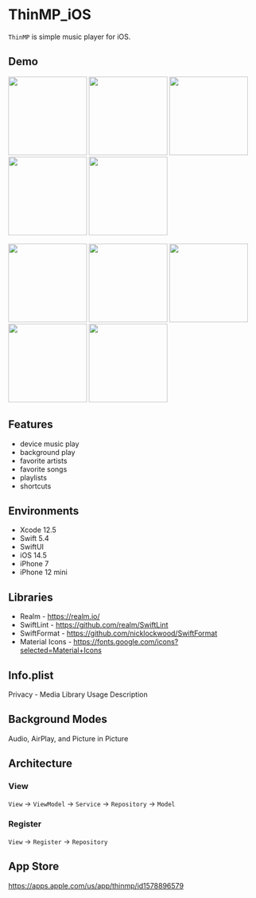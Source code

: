 # ThinMP_iOS

`ThinMP` is simple music player for iOS.

## Demo
<img src="https://user-images.githubusercontent.com/42083313/126888367-781632f8-a58f-42e9-bf5b-10ceccd6cf04.PNG" width="158"> <img src="https://user-images.githubusercontent.com/42083313/126888383-f47eb821-39bd-408c-b23c-de1c56223a46.PNG" width="158"> <img src="https://user-images.githubusercontent.com/42083313/126892681-be4927e9-52a2-4856-a3eb-ceaa07b46ca2.PNG" width="158"> <img src="https://user-images.githubusercontent.com/42083313/126888408-4e32f91d-b915-4964-b6ff-a443037b3cca.PNG" width="158"> <img src="https://user-images.githubusercontent.com/42083313/126888415-f2d5ad74-a225-466f-b2cc-894ec8024788.PNG" width="158">

<img src="https://user-images.githubusercontent.com/42083313/126888442-b3528dfc-88ff-41ee-91db-82d997f3e05a.PNG" width="158"> <img src="https://user-images.githubusercontent.com/42083313/126888478-d4eef432-9374-4d54-994a-3605dec619e6.PNG" width="158"> <img src="https://user-images.githubusercontent.com/42083313/126892713-0526eb77-2f75-4fe0-8648-da017cbf3cbf.PNG" width="158"> <img src="https://user-images.githubusercontent.com/42083313/126888502-7fba3f00-6b00-4a87-bae9-d0ff933cfebc.PNG" width="158"> <img src="https://user-images.githubusercontent.com/42083313/126888506-73c7e9cb-cde1-4b69-8d7b-303375977ccf.PNG" width="158">

## Features

* device music play
* background play
* favorite artists
* favorite songs
* playlists
* shortcuts

## Environments

* Xcode 12.5
* Swift 5.4
* SwiftUI
* iOS 14.5
* iPhone 7
* iPhone 12 mini

## Libraries

* Realm - https://realm.io/
* SwiftLint - https://github.com/realm/SwiftLint
* SwiftFormat - https://github.com/nicklockwood/SwiftFormat
* Material Icons - https://fonts.google.com/icons?selected=Material+Icons

## Info.plist

Privacy - Media Library Usage Description

## Background Modes

Audio, AirPlay, and Picture in Picture

## Architecture

### View

`View` → `ViewModel` → `Service` → `Repository` → `Model`

### Register

`View` → `Register` → `Repository`

## App Store

https://apps.apple.com/us/app/thinmp/id1578896579
